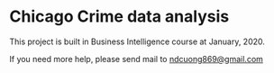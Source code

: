 # Chicago Crime data analysis
This project is built in Business Intelligence course at January, 2020. 

If you need more help, please send mail to ndcuong869@gmail.com
